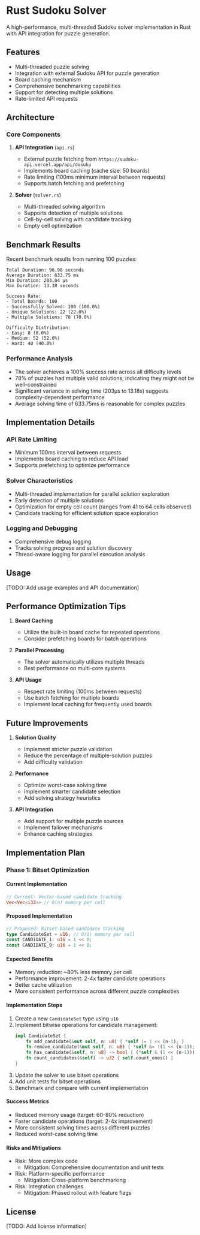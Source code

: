 # Rust Sudoku Solver

A high-performance, multi-threaded Sudoku solver implementation in Rust with API integration for puzzle generation.

## Features

- Multi-threaded puzzle solving
- Integration with external Sudoku API for puzzle generation
- Board caching mechanism
- Comprehensive benchmarking capabilities
- Support for detecting multiple solutions
- Rate-limited API requests

## Architecture

### Core Components

1. **API Integration** (`api.rs`)
   - External puzzle fetching from `https://sudoku-api.vercel.app/api/dosuku`
   - Implements board caching (cache size: 50 boards)
   - Rate limiting (100ms minimum interval between requests)
   - Supports batch fetching and prefetching

2. **Solver** (`solver.rs`)
   - Multi-threaded solving algorithm
   - Supports detection of multiple solutions
   - Cell-by-cell solving with candidate tracking
   - Empty cell optimization

## Benchmark Results

Recent benchmark results from running 100 puzzles:

```
Total Duration: 96.98 seconds
Average Duration: 633.75 ms
Min Duration: 203.04 µs
Max Duration: 13.18 seconds

Success Rate:
- Total Boards: 100
- Successfully Solved: 100 (100.0%)
- Unique Solutions: 22 (22.0%)
- Multiple Solutions: 78 (78.0%)

Difficulty Distribution:
- Easy: 8 (8.0%)
- Medium: 52 (52.0%)
- Hard: 40 (40.0%)
```

### Performance Analysis

- The solver achieves a 100% success rate across all difficulty levels
- 78% of puzzles had multiple valid solutions, indicating they might not be well-constrained
- Significant variance in solving time (203µs to 13.18s) suggests complexity-dependent performance
- Average solving time of 633.75ms is reasonable for complex puzzles

## Implementation Details

### API Rate Limiting
- Minimum 100ms interval between requests
- Implements board caching to reduce API load
- Supports prefetching to optimize performance

### Solver Characteristics
- Multi-threaded implementation for parallel solution exploration
- Early detection of multiple solutions
- Optimization for empty cell count (ranges from 41 to 64 cells observed)
- Candidate tracking for efficient solution space exploration

### Logging and Debugging
- Comprehensive debug logging
- Tracks solving progress and solution discovery
- Thread-aware logging for parallel execution analysis

## Usage

[TODO: Add usage examples and API documentation]

## Performance Optimization Tips

1. **Board Caching**
   - Utilize the built-in board cache for repeated operations
   - Consider prefetching boards for batch operations

2. **Parallel Processing**
   - The solver automatically utilizes multiple threads
   - Best performance on multi-core systems

3. **API Usage**
   - Respect rate limiting (100ms between requests)
   - Use batch fetching for multiple boards
   - Implement local caching for frequently used boards

## Future Improvements

1. **Solution Quality**
   - Implement stricter puzzle validation
   - Reduce the percentage of multiple-solution puzzles
   - Add difficulty validation

2. **Performance**
   - Optimize worst-case solving time
   - Implement smarter candidate selection
   - Add solving strategy heuristics

3. **API Integration**
   - Add support for multiple puzzle sources
   - Implement failover mechanisms
   - Enhance caching strategies

## Implementation Plan

### Phase 1: Bitset Optimization

#### Current Implementation
```rust
// Current: Vector-based candidate tracking
Vec<Vec<i32>> // O(n) memory per cell
```

#### Proposed Implementation
```rust
// Proposed: Bitset-based candidate tracking
type CandidateSet = u16; // O(1) memory per cell
const CANDIDATE_1: u16 = 1 << 0;
const CANDIDATE_9: u16 = 1 << 8;
```

#### Expected Benefits
- Memory reduction: ~80% less memory per cell
- Performance improvement: 2-4x faster candidate operations
- Better cache utilization
- More consistent performance across different puzzle complexities

#### Implementation Steps
1. Create a new `CandidateSet` type using `u16`
2. Implement bitwise operations for candidate management:
   ```rust
   impl CandidateSet {
       fn add_candidate(&mut self, n: u8) { *self |= 1 << (n-1); }
       fn remove_candidate(&mut self, n: u8) { *self &= !(1 << (n-1)); }
       fn has_candidate(&self, n: u8) -> bool { (*self & (1 << (n-1))) != 0 }
       fn count_candidates(&self) -> u32 { self.count_ones() }
   }
   ```
3. Update the solver to use bitset operations
4. Add unit tests for bitset operations
5. Benchmark and compare with current implementation

#### Success Metrics
- Reduced memory usage (target: 60-80% reduction)
- Faster candidate operations (target: 2-4x improvement)
- More consistent solving times across different puzzles
- Reduced worst-case solving time

#### Risks and Mitigations
- Risk: More complex code
  - Mitigation: Comprehensive documentation and unit tests
- Risk: Platform-specific performance
  - Mitigation: Cross-platform benchmarking
- Risk: Integration challenges
  - Mitigation: Phased rollout with feature flags

## License

[TODO: Add license information] 